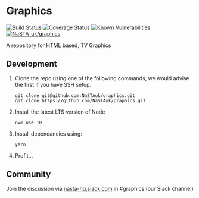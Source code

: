 # Graphics

[![Build Status](https://travis-ci.com/NaSTAuk/graphics.svg?branch=master)](https://travis-ci.com/NaSTAuk/graphics)
[![Coverage Status](https://coveralls.io/repos/github/NaSTAuk/graphics/badge.svg?branch=master)](https://coveralls.io/github/NaSTAuk/graphics?branch=master)
[![Known Vulnerabilities](https://snyk.io/test/github/NaSTAuk/graphics/badge.svg?targetFile=package.json)](https://snyk.io/test/github/NaSTAuk/graphics?targetFile=package.json)
[![NaSTA-uk/graphics](https://img.shields.io/badge/slack-@NaSTAhq/graphics-yellow.svg?logo=slack)](https://nasta-hq.slack.com/messages/CHGJDNE02)

A repository for HTML based, TV Graphics

## Development

1. Clone the repo using one of the following commands, we would advise the
   first if you have SSH setup.

   ```shell
   git clone git@github.com:NaSTAuk/graphics.git
   git clone https://github.com/NaSTAuk/graphics.git
   ```

2. Install the latest LTS version of Node

   ```shell
   nvm use 10
   ```

3. Install dependancies using:

   ```shell
   yarn
   ```

4. Profit...

## Community

Join the discussion via [nasta-hq.slack.com](http://nasta-hq.slack.com)
in #graphics (our Slack channel)
